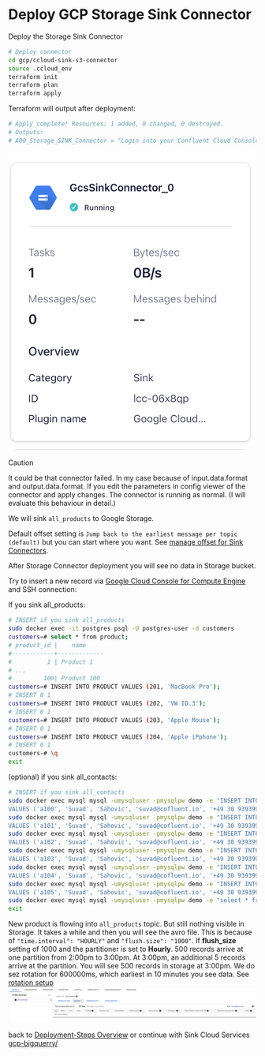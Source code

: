 # Deploy GCP Storage Sink Connector

Deploy the Storage Sink Connector

```bash
# Deploy connector
cd gcp/ccloud-sink-s3-connector
source .ccloud_env
terraform init
terraform plan
terraform apply
```

Terraform will output after deployment:

```bash
# Apply complete! Resources: 1 added, 0 changed, 0 destroyed.
# Outputs:
# A00_Storage_SINK_Connector = "Login into your Confluent Cloud Console and check in your cluster if Storage Sink Connector is running"
```

![Storage Sink connector is running](img/storage_connector.png)

> [!CAUTION]
> It could be that connector failed. In my case because of input.data.format and output.data.format. If you edit the parameters in config viewer of the connector and apply changes. The connector is running as normal. (I will evaluate this behaviour in detail.)

We will sink `all_products` to Google Storage.

Default offset setting is `Jump back to the earliest message per topic (default)` but you can start where you want. See [manage offset for Sink Connectors](https://docs.confluent.io/cloud/current/connectors/offsets.html?ajs_aid=5ed44563-a71c-44cb-86d1-9ea6632b3d06&ajs_uid=55951#custom-offsets-sink-proc).

After Storage Connector deployment you will see no data in Storage bucket.

Try to insert a new record via [Google Cloud Console for Compute Engine](https://console.cloud.google.com/compute/instances)  and SSH connection:


If you sink all_products:

```bash
# INSERT if you sink all_products
sudo docker exec -it postgres psql -U postgres-user -d customers
customers=# select * from product;
# product_id |    name     
#------------+-------------
#          1 | Product 1
# ...
#         100| Product 100
customers=# INSERT INTO PRODUCT VALUES (201, 'MacBook Pro');
# INSERT 0 1
customers=# INSERT INTO PRODUCT VALUES (202, 'VW ID.3');
# INSERT 0 1
customers=# INSERT INTO PRODUCT VALUES (203, 'Apple Mouse');
# INSERT 0 1
customers=# INSERT INTO PRODUCT VALUES (204, 'Apple iPphone');
# INSERT 0 1
customers-# \q
exit
```

(optional) if you sink all_contacts:

```bash
# INSERT if you sink all_contacts
sudo docker exec mysql mysql -umysqluser -pmysqlpw demo -e "INSERT INTO accounts (account_id, first_name, last_name, email, phone, address, country)
VALUES ('a100', 'Suvad', 'Sahovic', 'suvad@cofluent.io', '+49 30 9393993', '13595 Berlin', 'Germany');"
sudo docker exec mysql mysql -umysqluser -pmysqlpw demo -e "INSERT INTO accounts (account_id, first_name, last_name, email, phone, address, country)
VALUES ('a101', 'Suvad', 'Sahovic', 'suvad@cofluent.io', '+49 30 9393993', '13595 Berlin', 'Germany');"
sudo docker exec mysql mysql -umysqluser -pmysqlpw demo -e "INSERT INTO accounts (account_id, first_name, last_name, email, phone, address, country)
VALUES ('a102', 'Suvad', 'Sahovic', 'suvad@cofluent.io', '+49 30 9393993', '13595 Berlin', 'Germany');"
sudo docker exec mysql mysql -umysqluser -pmysqlpw demo -e "INSERT INTO accounts (account_id, first_name, last_name, email, phone, address, country)
VALUES ('a103', 'Suvad', 'Sahovic', 'suvad@cofluent.io', '+49 30 9393993', '13595 Berlin', 'Germany');"
sudo docker exec mysql mysql -umysqluser -pmysqlpw demo -e "INSERT INTO accounts (account_id, first_name, last_name, email, phone, address, country)
VALUES ('a104', 'Suvad', 'Sahovic', 'suvad@cofluent.io', '+49 30 9393993', '13595 Berlin', 'Germany');"
sudo docker exec mysql mysql -umysqluser -pmysqlpw demo -e "INSERT INTO accounts (account_id, first_name, last_name, email, phone, address, country)
VALUES ('a105', 'Suvad', 'Sahovic', 'suvad@cofluent.io', '+49 30 9393993', '13595 Berlin', 'Germany');"
sudo docker exec mysql mysql -umysqluser -pmysqlpw demo -e "select * from accounts;"
exit
```

New product is flowing into `all_products` topic. But still nothing visible in Storage. It takes a while and then you will see the avro file. This is because of `"time.interval": "HOURLY"` and `"flush.size": "1000"`. If **flush_size** setting of 1000 and the partitioner is set to **Hourly**. 500 records arrive at one partition from 2:00pm to 3:00pm. At 3:00pm, an additional 5 records arrive at the partition. You will see 500 records in storage at 3:00pm. We do sez rotation for 600000ms, which earliest in 10 minutes you see data. See [rotation setup](https://docs.confluent.io/cloud/current/connectors/cc-gcs-sink.html#scheduled-rotation)
![storage upload](img/storageupload.png)

back to [Deployment-Steps Overview](../README.md) or continue with Sink Cloud Services [gcp-bigquerry/](../gcp-bigquerry//README.md)